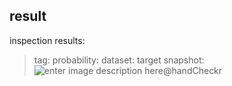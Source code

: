 ﻿## result

inspection results:

> tag:
> probability:
> dataset:
> target snapshot:
> ![enter image description here](https://practiz2023public.blob.core.windows.net/lcam/handCaptureZone.svg)@handCheckr




